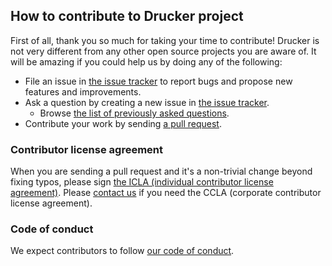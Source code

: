 ## How to contribute to Drucker project

First of all, thank you so much for taking your time to contribute! Drucker is not very different from any other open
source projects you are aware of. It will be amazing if you could help us by doing any of the following:

- File an issue in [the issue tracker](https://github.com/drucker/drucker-client/issues) to report bugs and propose new features and
  improvements.
- Ask a question by creating a new issue in [the issue tracker](https://github.com/drucker/drucker-client/issues).
  - Browse [the list of previously asked questions](https://github.com/drucker/drucker-client/issues?q=label%3Aquestion).
- Contribute your work by sending [a pull request](https://github.com/drucker/drucker-client/pulls).

### Contributor license agreement

When you are sending a pull request and it's a non-trivial change beyond fixing typos, please sign 
[the ICLA (individual contributor license agreement)](https://cla-assistant.io/drucker/drucker). Please
[contact us](dl_oss_dev@linecorp.com) if you need the CCLA (corporate contributor license agreement).

### Code of conduct

We expect contributors to follow [our code of conduct](https://github.com/drucker/drucker-client/blob/master/CODE_OF_CONDUCT.md).
